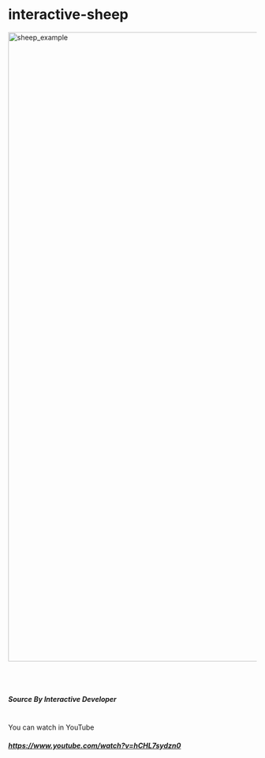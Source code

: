# interactive-sheep

<img width="1275" alt="sheep_example" src="https://user-images.githubusercontent.com/85836879/147619044-e03f0a9d-9281-4c55-8302-94eae7765c4a.png">







<br><br>

##### Source By Interactive Developer

<br>
You can watch in YouTube 

##### https://www.youtube.com/watch?v=hCHL7sydzn0
